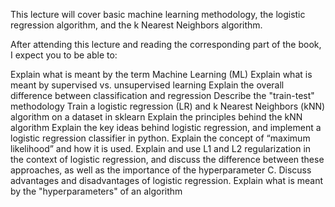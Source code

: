 This lecture will cover basic machine learning methodology, the logistic regression algorithm, and the k Nearest Neighbors algorithm.

After attending this lecture and reading the corresponding part of the book, I expect you to be able to:

Explain what is meant by the term Machine Learning (ML)
Explain what is meant by supervised vs. unsupervised learning
Explain the overall difference between classification and regression
Describe the "train-test" methodology
Train a logistic regression (LR) and k Nearest Neighbors (kNN) algorithm on a dataset in sklearn
Explain the principles behind the kNN algorithm
Explain the key ideas behind logistic regression, and implement a logistic regression classifier in python.
Explain the concept of “maximum likelihood” and how it is used.
Explain and use L1 and L2 regularization in the context of logistic regression, and discuss the difference between these approaches, as well as the importance of the hyperparameter C.
Discuss advantages and disadvantages of logistic regression.
Explain what is meant by the "hyperparameters" of an algorithm